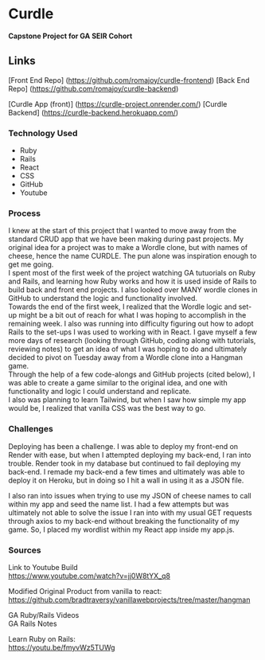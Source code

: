 # Curdle
**Capstone Project for GA SEIR Cohort**

## Links
[Front End Repo] (https://github.com/romajoy/curdle-frontend) 
[Back End Repo] (https://github.com/romajoy/curdle-backend) 
     
[Curdle App (front)]  (https://curdle-project.onrender.com/)
[Curdle Backend] (https://curdle-backend.herokuapp.com/)

### Technology Used
- Ruby     
- Rails     
- React     
- CSS     
- GitHub     
- Youtube    

### Process
I knew at the start of this project that I wanted to move away from the standard CRUD app that we have been making during past projects.  My original idea for a project was to make a Wordle clone, but with names of cheese, hence the name CURDLE.  The pun alone was inspiration enough to get me going.     
I spent most of the first week of the project watching GA tutuorials on Ruby and Rails, and learning how Ruby works and how it is used inside of Rails to build back and front end projects.  I also looked over MANY wordle clones in GitHub to understand the logic and functionality involved.     
Towards the end of the first week, I realized that the Wordle logic and set-up might be a bit out of reach for what I was hoping to accomplish in the remaining week.  I also was running into difficulty figuring out how to adopt Rails to the set-ups I was used to working with in React.  I gave myself a few more days of research (looking through GitHub, coding along with tutorials, reviewing notes) to get an idea of what I was hoping to do and ultimately decided to pivot on Tuesday away from a Wordle clone into a Hangman game.     
Through the help of a few code-alongs and GitHub projects (cited below), I was able to create a game similar to the original idea, and one with functionality and logic I could understand and replicate.     
I also was planning to learn Tailwind, but when I saw how simple my app would be, I realized that vanilla CSS was the best way to go.     

### Challenges
Deploying has been a challenge.  I was able to deploy my front-end on Render with ease, but when I attempted deploying my back-end, I ran into trouble.  Render took in my database but continued to fail deploying my back-end.  I remade my back-end a few times and ultimately was able to deploy it on Heroku, but in doing so I hit a wall in using it as a JSON file.     
     
I also ran into issues when trying to use my JSON of cheese names to call within my app and seed the name list.  I had a few attempts but was ultimately not able to solve the issue I ran into with my usual GET requests through axios to my back-end without breaking the functionality of my game.  So, I placed my wordlist within my React app inside my app.js.     
     

### Sources
Link to Youtube Build    
https://www.youtube.com/watch?v=jj0W8tYX_q8
     
Modified Original Product from vanilla to react:    
https://github.com/bradtraversy/vanillawebprojects/tree/master/hangman
     
GA Ruby/Rails Videos   
GA Rails Notes    
      
Learn Ruby on Rails:    
https://youtu.be/fmyvWz5TUWg    



